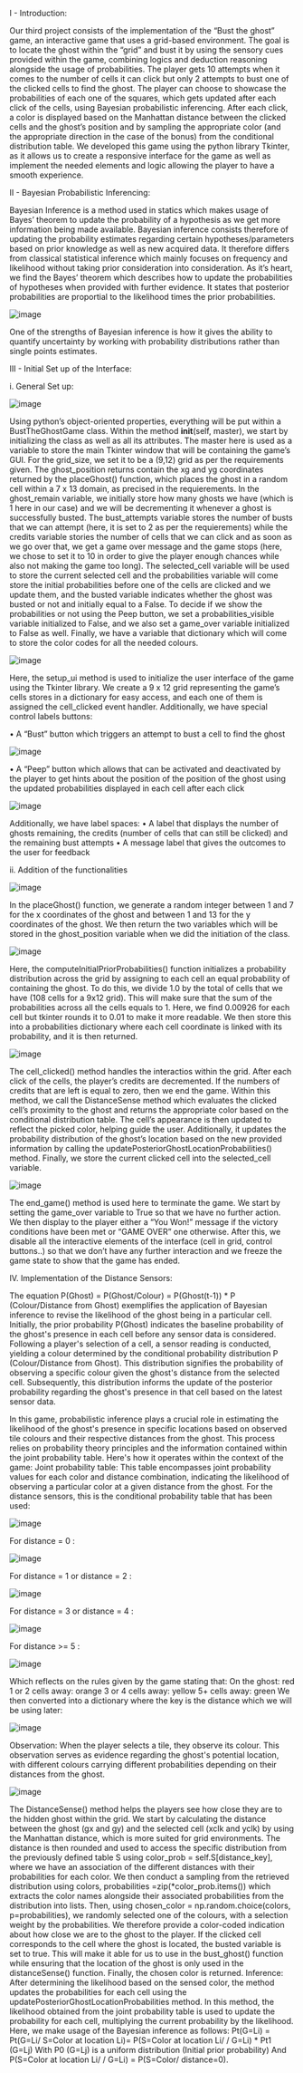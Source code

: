 I - Introduction:

Our third project consists of the implementation of the “Bust the ghost” game, an interactive game that uses a grid-based environment. The goal is to locate the ghost within the “grid” and bust it by using the sensory cues provided within the game, combining logics and deduction reasoning alongside the usage of probabilities. The player gets 10 attempts when it comes to the number of cells it can click but only 2 attempts to bust one of the clicked cells to find the ghost. The player can choose to showcase the probabilities of each one of the squares, which gets updated after each click of the cells, using Bayesian probabilistic inferencing. After each click, a color is displayed based on the Manhattan distance between the clicked cells and the ghost’s position and by sampling the appropriate color (and the appropriate direction in the case of the bonus) from the conditional distribution table. We developed this game using the python library Tkinter, as it allows us to create a responsive interface for the game as well as implement the needed elements and logic allowing the player to have a smooth experience. 

II - Bayesian Probabilistic Inferencing:

Bayesian Inference is a method used in statics which makes usage of Bayes’ theorem to update the probability of a hypothesis as we get more information being made available. Bayesian inference consists therefore of updating the probability estimates regarding certain hypotheses/parameters based on prior knowledge as well as new acquired data. It therefore differs from classical statistical inference which mainly focuses on frequency and likelihood without taking prior consideration into consideration. As it’s heart, we find the Bayes’ theorem which describes how to update the probabilities of hypotheses when provided with further evidence. It states that posterior probabilities are proportial to the likelihood times the prior probabilities.

![image](https://github.com/chahd7/bustghost/assets/125460075/80429166-e685-4505-9fe1-094943c89e62)

One of the strengths of Bayesian inference is how it gives the ability to quantify uncertainty by working with probability distributions rather than single points estimates. 

III - Initial Set up of the Interface:

i. General Set up:

![image](https://github.com/chahd7/bustghost/assets/125460075/7025d7c8-7e0d-42e5-b977-9827257d1016)

Using python’s object-oriented properties, everything will be put within a BustTheGhostGame class. Within the method __init__(self, master), we start by initializing the class as well as all its attributes. The master here is used as a variable to store the main Tkinter window that will be containing the game’s GUI. For the grid_size, we set it to be a (9,12) grid as per the requirements given. The ghost_position returns contain the xg and yg coordinates returned by the placeGhost() function, which places the ghost in a random cell within a 7 x 13 domain, as precised in the requierements. In the ghost_remain variable, we initially store how many ghosts we have (which is 1 here in our case) and we will be decrementing it whenever a ghost is successfully busted. The bust_attempts variable stores the number of busts that we can attempt (here, it is set to 2 as per the requierements) while the credits variable stories the number of cells that we can click and as soon as we go over that, we get a game over message and the game stops (here, we chose to set it to 10 in order to give the player enough chances while also not making the game too long). The selected_cell variable will be used to store the current selected cell and the probabilities variable will come store the initial probabilities before one of the cells are clicked and we update them, and the busted variable indicates whether the ghost was busted or not and initially equal to a False. To decide if we show the probabilities or not using the Peep button, we set a probabilities_visible variable initialized to False, and we also set a game_over variable initialized to False as well. Finally, we have a variable that dictionary which will come to store the color codes for all the needed colours.

![image](https://github.com/chahd7/bustghost/assets/125460075/2a5c87fe-c689-4615-b34f-38c87387294c)

Here, the setup_ui method is used to initialize the user interface of the game using the Tkinter library. We create a 9 x 12 grid representing the game’s cells stores in a dictionary for easy access, and each one of them is assigned the cell_clicked event handler. Additionally, we have special control labels buttons:

• A “Bust” button which triggers an attempt to bust a cell to find the ghost

![image](https://github.com/chahd7/bustghost/assets/125460075/f85ec722-53e2-4543-b8a7-397676c6db22)

• A “Peep” button which allows that can be activated and deactivated by the player to get hints about the position of the position of the ghost using the updated probabilities displayed in each cell after each click

![image](https://github.com/chahd7/bustghost/assets/125460075/a4088436-c1c9-4140-9554-b87a22ba007a)

Additionally, we have label spaces:
• A label that displays the number of ghosts remaining, the credits (number of cells that can still be clicked) and the remaining bust attempts
• A message label that gives the outcomes to the user for feedback


ii. Addition of the functionalities 

![image](https://github.com/chahd7/bustghost/assets/125460075/034ca3d1-1a3d-47ea-9671-f5aad15047cc) 

In the placeGhost() function, we generate a random integer between 1 and 7 for the x coordinates of the ghost and between 1 and 13 for the y coordinates of the ghost. We then return the two variables which will be stored in the ghost_position variable when we did the initiation of the class. 

![image](https://github.com/chahd7/bustghost/assets/125460075/bd71a9a6-552a-4676-bab4-8cc4a353c5bc)

Here, the computeInitialPriorProbabilities() function initializes a probability distribution across the grid by assigning to each cell an equal probability of containing the ghost. To do this, we divide 1.0 by the total of cells that we have (108 cells for a 9x12 grid). This will make sure that the sum of the probabilities across all the cells equals to 1. Here, we find 0.00926 for each cell but tkinter rounds it to 0.01 to make it more readable. We then store this into a probabilities dictionary where each cell coordinate is linked with its probability, and it is then returned.

![image](https://github.com/chahd7/bustghost/assets/125460075/33ea4686-aef1-46f0-8f91-036c2f257e67)

The cell_clicked() method handles the interactios within the grid. After each click of the cells, the player’s credits are decremented. If the numbers of credits that are left is equal to zero, then we end the game. Within this method, we call the DistanceSense method which evaluates the clicked cell’s proximity to the ghost and returns the appropriate color based on the conditional distribution table. The cell’s appearance is then updated to reflect the picked color, helping guide the user. Additionally, it updates the probability distribution of the ghost’s location based on the new provided information by calling the updatePosteriorGhostLocationProbabilities() method. Finally, we store the current clicked cell into the selected_cell variable. 

![image](https://github.com/chahd7/bustghost/assets/125460075/f24c9fa3-d914-4e2c-9731-6adedad59dcb)

The end_game() method is used here to terminate the game. We start by setting the game_over variable to True so that we have no further action. We then display to the player either a “You Won!” message if the victory conditions have been met or “GAME OVER” one otherwise. After this, we disable all the interactive elements of the interface (cell in grid, control buttons..) so that we don’t have any further interaction and we freeze the game state to show that the game has ended. 

IV. Implementation of the Distance Sensors:

The equation P(Ghost) = P(Ghost/Colour) = P(Ghost(t-1)) * P (Colour/Distance from Ghost) exemplifies the application of Bayesian inference to revise the likelihood of the ghost being in a particular cell. Initially, the prior probability P(Ghost) indicates the baseline probability of the ghost's presence in each cell before any sensor data is considered. Following a player's selection of a cell, a sensor reading is conducted, yielding a colour determined by the conditional probability distribution P (Colour/Distance from Ghost). This distribution signifies the probability of observing a specific colour given the ghost's distance from the selected cell. Subsequently, this distribution informs the update of the posterior probability regarding the ghost's presence in that cell based on the latest sensor data.

In this game, probabilistic inference plays a crucial role in estimating the likelihood of the ghost's presence in specific locations based on observed tile colours and their respective distances from the ghost. This process relies on probability theory principles and the information contained within the joint probability table. Here's how it operates within the context of the game:
Joint probability table: This table encompasses joint probability values for each color and distance combination, indicating the likelihood of observing a particular color at a given distance from the ghost.
For the distance sensors, this is the conditional probability table that has been used:

![image](https://github.com/chahd7/bustghost/assets/125460075/a3689bcf-9b0b-4fe9-aaf3-ad2d92ef95b7)

For distance = 0 : 

![image](https://github.com/chahd7/bustghost/assets/125460075/7b08bf5a-efd1-4d96-abde-d63523471347)

For distance = 1 or distance = 2 :

![image](https://github.com/chahd7/bustghost/assets/125460075/c21d0f7b-0aed-421c-bb3a-884b0c579852)

For distance = 3 or distance = 4 : 

![image](https://github.com/chahd7/bustghost/assets/125460075/5ebeedf9-b598-4c7b-89bd-084567ad4065)

For distance >= 5 : 

![image](https://github.com/chahd7/bustghost/assets/125460075/0ec1c698-cac1-4c60-9eca-07d5411ab9cb)

Which reflects on the rules given by the game stating that:
On the ghost: red
1 or 2 cells away: orange
3 or 4 cells away: yellow
5+ cells away: green
We then converted into a dictionary where the key is the distance which we will be using later: 

![image](https://github.com/chahd7/bustghost/assets/125460075/77031a9a-1e74-47cf-ae38-95153403ea0f)

Observation: When the player selects a tile, they observe its colour. This observation serves as evidence regarding the ghost's potential location, with different colours carrying different probabilities depending on their distances from the ghost.

![image](https://github.com/chahd7/bustghost/assets/125460075/4c30cd87-ba75-4a3c-80b8-951bf66f0958)

The DistanceSense() method helps the players see how close they are to the hidden ghost within the grid. We start by calculating the distance between the ghost (gx and gy) and the selected cell (xclk and yclk) by using the Manhattan distance, which is more suited for grid environments. The distance is then rounded and used to access the specific distribution from the previously defined table S using color_prob = self.S[distance_key], where we have an association of the different distances with their probabilities for each color. We then conduct a sampling from the retrieved distribution using colors, probabilities =zip(*color_prob.items()) which extracts the color names alongside their associated probabilities from the distribution into lists. Then, using chosen_color = np.random.choice(colors, p=probabilities), we randomly selected one of the colours, with a selection weight by the probabilities. We therefore provide a color-coded indication about how close we are to the ghost to the player. If the clicked cell corresponds to the cell where the ghost is located, the busted variable is set to true. This will make it able for us to use in the bust_ghost() function while ensuring that the location of the ghost is only used in the distanceSense() function. Finally, the chosen color is returned.
Inference: After determining the likelihood based on the sensed color, the method updates the probabilities for each cell using the updatePosteriorGhostLocationProbabilities method. In this method, the likelihood obtained from the joint probability table is used to update the probability for each cell, multiplying the current probability by the likelihood. Here, we make usage of the Bayesian inference as follows: Pt(G=Li) = Pt(G=Li/ S=Color at location Li)= P(S=Color at location Li/ / G=Li) * Pt1 (G=Lj)
With P0 (G=Lj) is a uniform distribution (Initial prior probability) And P(S=Color at location Li/ / G=Li) = P(S=Color/ distance=0).














